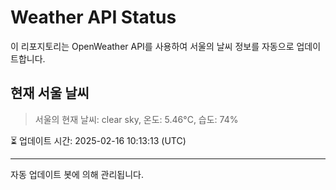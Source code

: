 
# Weather API Status

이 리포지토리는 OpenWeather API를 사용하여 서울의 날씨 정보를 자동으로 업데이트합니다.

## 현재 서울 날씨
> 서울의 현재 날씨: clear sky, 온도: 5.46°C, 습도: 74%

⏳ 업데이트 시간: 2025-02-16 10:13:13 (UTC)

---
자동 업데이트 봇에 의해 관리됩니다.
